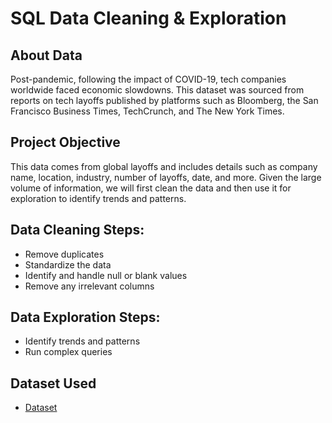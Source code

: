 # SQL Data Cleaning & Exploration
## About Data
Post-pandemic, following the impact of COVID-19, tech companies worldwide faced economic slowdowns. This dataset was sourced from reports on tech layoffs published by platforms such as Bloomberg, the San Francisco Business Times, TechCrunch, and The New York Times.

## Project Objective
This data comes from global layoffs and includes details such as company name, location, industry, number of layoffs, date, and more. Given the large volume of information, we will first clean the data and then use it for exploration to identify trends and patterns.

## Data Cleaning Steps:

- Remove duplicates
- Standardize the data
- Identify and handle null or blank values
- Remove any irrelevant columns

## Data Exploration Steps:

- Identify trends and patterns
- Run complex queries

## Dataset Used
- <a href="https://www.kaggle.com/datasets/swaptr/layoffs-2022">Dataset
